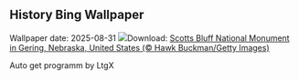 ## History Bing Wallpaper
Wallpaper date: 2025-08-31
![](https://www.bing.com/th?id=OHR.ScottsBluff_EN-IN3788273216_UHD.jpg&w=1000)Download: [Scotts Bluff National Monument in Gering, Nebraska, United States (© Hawk Buckman/Getty Images)](https://www.bing.com/th?id=OHR.ScottsBluff_EN-IN3788273216_UHD.jpg)

Auto get programm by LtgX

